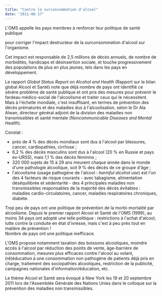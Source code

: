 ```yaml
---
title: "Contre la surconsommation d'alcool"
date: "2011-08-17"
---
```


L'OMS appelle les pays membres à renforcer leur politique de santé publique

pour corriger l'impact destructeur de la surconsommation d'alcool sur l'organisme.

Cet impact est responsable de 2,5 millions de décès annuels, de nombre de morbidités, handicaps et désinsertion sociale, et touche progressivement des populations de plus en plus jeunes, tels dans les pays en développement.

Le rapport _Global Status Report on Alcohol and Health_ (Rapport sur le bilan global Alcool et Santé) note que déjà nombre de pays ont identifié ce sévère problème de santé publique et ont pris des mesures pour prévenir le fardeau médico-social de l'alcoolisme et traiter ceux qui le nécessitent. Mais à l'échelle mondiale, c'est insuffisant, en termes de prévention des décès prématurés et des maladies dus à l'alcoolisation, selon le Dr Ala Alwan, directeur général adjoint de la division des maladies non transmissibles et santé mentale (_Noncommunicable Diseases and Mental Health_).

Constat :

*   près de 4 % des décès mondiaux sont dus à l'alcool par blessures, cancer, cardiopathies, cirrhose ;
*   6,2 % des décès masculins sont dus à l'alcool (20 % en Russie et pays ex-URSS), mais 1,1 % des décès féminins ;
*   320 000 sujets de 15 à 29 ans meurent chaque année dans le monde d'une pathologie alcoolique, soit 9 % des décès de ce groupe d'âge ;
*   l'alcoolisme (usage pathogène de l'alcool : _harmful alcohol use_) est l'un des 4 facteurs de risque courants - avec tabagisme, alimentation déséquilibrée et sédentarité - des 4 principales maladies non transmissibles responsables de la majorité des décès évitables : maladies cardio-circulatoires, cancer, maladies respiratoires chroniques, diabète.

Trop peu de pays ont une politique de prévention de la morbi-mortalité par alcoolisme. Depuis le premier rapport Alcool et Santé de l'OMS (1999), au moins 34 pays ont adopté une telle politique : restrictions à l'achat d'alcool, lutte contre la conduite en état d'ivresse, mais c'est à peu près tout en matière de prévention !  
Nombre de pays ont une politique inefficace.

L'OMS propose notamment taxation des boissons alcooliques, moindre accès à l'alcool par réduction des points de vente, âge-barrière de consommation, mesures plus efficaces contre l'alcool au volant, (ré)éducation à une consommation non pathogène de patients déjà pris en charge, traitement des sociopathies alcooliques, restriction de la publicité, campagnes nationales d'information/éducation, etc.

Le thème Alcool et Santé sera évoqué à New York les 19 et 20 septembre 2011 lors de l'Assemblée Générale des Nations Unies dans le colloque sur la prévention des maladies non transmissibles.